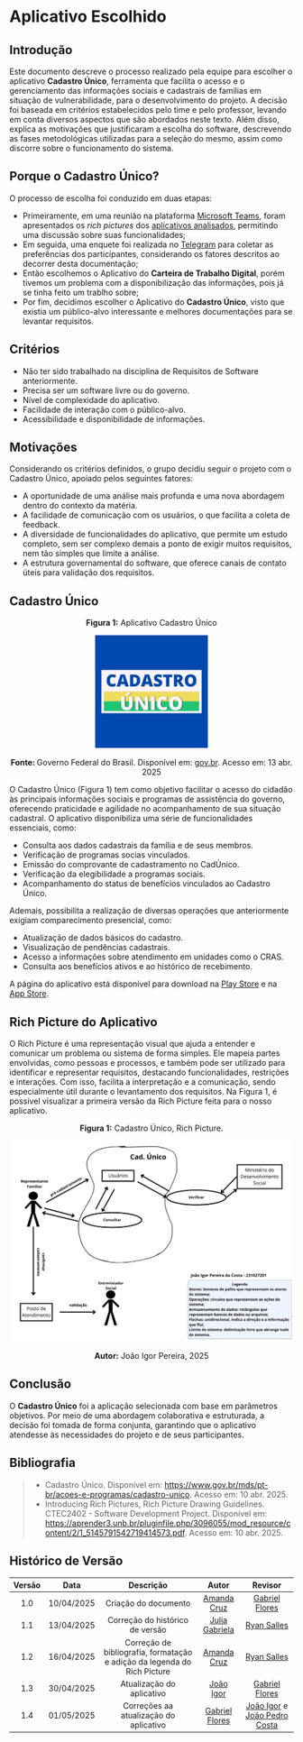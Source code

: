 # Aplicativo Escolhido

## Introdução

Este documento descreve o processo realizado pela equipe para escolher o aplicativo **Cadastro Único**, ferramenta que facilita o acesso e o gerenciamento das informações sociais e cadastrais de famílias em situação de vulnerabilidade, para o desenvolvimento do projeto. A decisão foi baseada em critérios estabelecidos pelo time e pelo professor, levando em conta diversos aspectos que são abordados neste texto. Além disso, explica as motivações que justificaram a escolha do software, descrevendo as fases metodológicas utilizadas para a seleção do mesmo, assim como discorre sobre o funcionamento do sistema.

## Porque o Cadastro Único? 
O processo de escolha foi conduzido em duas etapas:

- Primeiramente, em uma reunião na plataforma [Microsoft Teams](https://teams.microsoft.com), foram apresentados os *rich pictures* dos [aplicativos analisados](appsAnalisados.md), permitindo uma discussão sobre suas funcionalidades; 
- Em seguida, uma enquete foi realizada no [Telegram](https://telegram.org/) para coletar as preferências dos participantes, considerando os fatores descritos ao decorrer desta documentação;
- Então escolhemos o Aplicativo do **Carteira de Trabalho Digital**, porém tivemos um problema com a disponibilização das informações, pois já se tinha feito um trablho sobre;
- Por fim, decidimos escolher o Aplicativo do **Cadastro Único**, visto que existia um público-alvo interessante e melhores documentações para se levantar requisitos.

## Critérios
* Não ter sido trabalhado na disciplina de Requisitos de Software anteriormente.
* Precisa ser um software livre ou do governo.
* Nível de complexidade do aplicativo.
* Facilidade de interação com o público-alvo.
* Acessibilidade e disponibilidade de informações.

## Motivações 
Considerando os critérios definidos, o grupo decidiu seguir o projeto com o Cadastro Único, apoiado pelos seguintes fatores:

* A oportunidade de uma análise mais profunda e uma nova abordagem dentro do contexto da matéria.
* A facilidade de comunicação com os usuários, o que facilita a coleta de feedback.
* A diversidade de funcionalidades do aplicativo, que permite um estudo completo, sem ser complexo demais a ponto de exigir muitos requisitos, nem tão simples que limite a análise.
* A estrutura governamental do software, que oferece canais de contato úteis para validação dos requisitos.

## Cadastro Único

<p align="center"><strong>Figura 1:</strong> Aplicativo Cadastro Único</p>

 
<div align="center">
  <img src="../assets/cadunico.jpg" alt="App Carteira" width = 200px>
</div>

<p align="center"><strong>Fonte: </strong> Governo Federal do Brasil. Disponível em: <a href="https://www.gov.br/pt-br/apps/cad">gov.br</a>. Acesso em: 13 abr. 2025</p>

O Cadastro Único (Figura 1) tem como objetivo facilitar o acesso do cidadão às principais informações sociais e programas de assistência do governo, oferecendo praticidade e agilidade no acompanhamento de sua situação cadastral. O aplicativo disponibiliza uma série de funcionalidades essenciais, como:


* Consulta aos dados cadastrais da família e de seus membros.
* Verificação de programas socias vinculados.
* Emissão do comprovante de cadastramento no CadÚnico.
* Verificação da elegibilidade a programas sociais.
* Acompanhamento do status de benefícios vinculados ao Cadastro Único.

Ademais, possibilita a realização de diversas operações que anteriormente exigiam comparecimento presencial, como:

* Atualização de dados básicos do cadastro.
* Visualização de pendências cadastrais.
* Acesso a informações sobre atendimento em unidades como o CRAS.
* Consulta aos benefícios ativos e ao histórico de recebimento.  

A página do aplicativo está disponível para download na [Play Store](https://play.google.com/store/apps/details?id=br.gov.dataprev.meucadunico) e na [App Store](https://apps.apple.com/br/app/cadastro-único/id1605659516).

## Rich Picture do Aplicativo
O Rich Picture é uma representação visual que ajuda a entender e comunicar um problema ou sistema de forma simples. Ele mapeia partes envolvidas, como pessoas e processos, e também pode ser utilizado para identificar e representar requisitos, destacando funcionalidades, restrições e interações. Com isso, facilita a interpretação e a comunicação, sendo especialmente útil durante o levantamento dos requisitos. Na Figura 1, é possível visualizar a primeira versão da Rich Picture feita para o nosso aplicativo.

<p align="center">
    <strong>Figura 1:</strong> Cadastro Único, Rich Picture.
</p>

![RichPicture-V1](../assets/richPictures/JoaoIgor.jpg)

<p align="center">
    <strong>Autor:</strong> João Igor Pereira, 2025
</p>

## Conclusão
O **Cadastro Único** foi a aplicação selecionada com base em parâmetros objetivos. Por meio de uma abordagem colaborativa e estruturada, a decisão foi tomada de forma conjunta, garantindo que o aplicativo atendesse às necessidades do projeto e de seus participantes.

## Bibliografia
> - Cadastro Único. Disponível em: <https://www.gov.br/mds/pt-br/acoes-e-programas/cadastro-unico>. Acesso em: 10 abr. 2025.  
> - Introducing Rich Pictures, Rich Picture Drawing Guidelines. CTEC2402 - Software Development Project. Disponível em: <https://aprender3.unb.br/pluginfile.php/3096055/mod_resource/content/2/1_5145791542719414573.pdf>. Acesso em: 10 abr. 2025.

## Histórico de Versão

| Versão | Data | Descrição  | Autor        | Revisor |
| :-----: | :----: | :----------: | :------------: | :--------: |
| 1.0    | 10/04/2025 | Criação do documento        | [Amanda Cruz](https://github.com/mandicrz) |  [Gabriel Flores](https://github.com/Gabrielfcoelho) |
| 1.1    | 13/04/2025 | Correção do histórico de versão        | [Julia Gabriela](https://github.com/JuliaGabP) | [Ryan Salles](https://github.com/RA-Salles) |
| 1.2    | 16/04/2025 | Correção de bibliografia, formatação e adição da legenda do Rich Picture | [Amanda Cruz](https://github.com/mandicrz) | [Ryan Salles](https://github.com/RA-Salles) |
| 1.3    | 30/04/2025 | Atualização do aplicativo                | [João Igor](https://github.com/JoaoPC10) | [Gabriel Flores](https://github.com/Gabrielfcoelho) 
| 1.4 | 01/05/2025 | Correções aa atualização do aplicativo |  [Gabriel Flores](https://github.com/Gabrielfcoelho) | [João Igor](https://github.com/JoaoPC10) e [João Pedro Costa](https://github.com/johnaopedro) |
